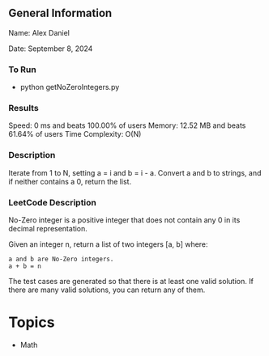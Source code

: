 ## General Information
Name: Alex Daniel

Date: September 8, 2024

### To Run
- python getNoZeroIntegers.py

### Results
Speed: 0 ms and beats 100.00% of users
Memory: 12.52 MB and beats 61.64% of users
Time Complexity: O(N)

### Description
Iterate from 1 to N, setting a = i and b = i - a. Convert a and b to strings, and if neither contains a 0, return the list.

### LeetCode Description
No-Zero integer is a positive integer that does not contain any 0 in its decimal representation.

Given an integer n, return a list of two integers [a, b] where:

    a and b are No-Zero integers.
    a + b = n

The test cases are generated so that there is at least one valid solution. If there are many valid solutions, you can return any of them.

# Topics
- Math